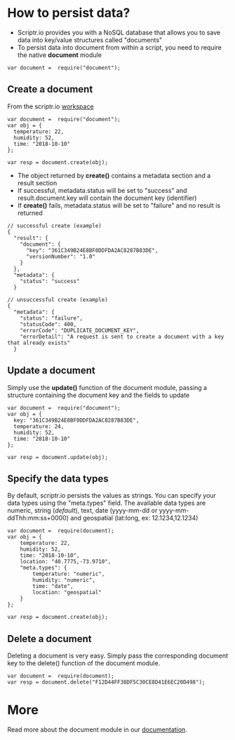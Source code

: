 # How to persist data?

- Scriptr.io provides you with a NoSQL database that allows you to save data into key/value structures called "documents" 
- To persist data into document from within a script, you need to require the native **document** module

```
var document =  require("document");
```
## Create a document

From the scriptr.io [workspace](https://www.scriptr.io/workspace)

```
var document =  require("document");
var obj = {
  temperature: 22,
  humidity: 52,
  time: "2018-10-10"
};

var resp = document.create(obj);
```

- The object returned by **create()** contains a metadata section and a result section
- If successful, metadata.status will be set to "success" and result.document.key will contain the document key (identifier)
- If **create()** fails, metadata.status will be set to "failure" and no result is returned

```
// successful create (example)
{
  "result": {
    "document": {
      "key": "361C349B24E8BF0DDFDA2AC8287B83DE",
      "versionNumber": "1.0"
    }
  },
  "metadata": {
    "status": "success"
  }
  
// unsuccessful create (example)
{
  "metadata": {
    "status": "failure",
    "statusCode": 400,
    "errorCode": "DUPLICATE_DOCUMENT_KEY",
    "errorDetail": "A request is sent to create a document with a key that already exists"
  }

```

## Update a document

Simply use the **update()** function of the document module, passing a structure containing the document key and the fields to update

```
var document =  require("document");
var obj = {
  key: "361C349B24E8BF0DDFDA2AC8287B83DE",
  temperature: 24,
  humidity: 52,  
  time: "2018-10-10"
};

var resp = document.update(obj);
```

## Specify the data types

By default, scriptr.io persists the values as strings. You can specify your data types using the "meta.types" field. The available data types are numeric, string (*default*), text, date (yyyy-mm-dd or yyyy-mm-ddThh:mm:ss+0000) and geospatial (lat:long, ex: 12.1234,12.1234)

```
var document =  require(document);
var obj = {
    temperature: 22,
    humidity: 52,
    time: "2018-10-10",
    location: "40.7775,-73.9710",
    "meta.types": {
        temperature: "numeric",
        humidity: "numeric",
        time: "date",
    	location: "geospatial"
    }
};

var resp = document.create(obj);
```

## Delete a document

Deleting a document is very easy. Simply pass the corresponding document key to the delete() function of the document module.
```
var document =  require(document);
var resp = document.delete("F12D44FF38DF5C30CE8D41E6EC20D498");
```

# More

Read more about the document module in our [documentation](https://www.scriptr.io/documentation#documentation-documentdocumentModule).
